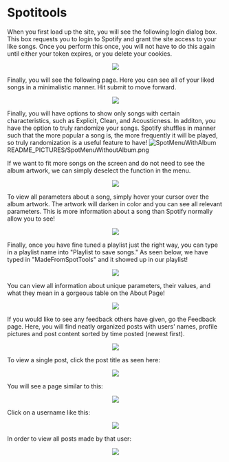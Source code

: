 # Spotitools

When you first load up the site, you will see the following login dialog box. This box requests you to login to Spotify and grant the site access to your like songs. Once you perform this once, you will not have to do this again until either your token expires, or you delete your cookies.
<p align="center"> 
<img src="README_PICTURES/SpotLogin.png">
</p>

Finally, you will see the following page. Here you can see all of your liked songs in a minimalistic manner. Hit submit to move forward.
<p align="center"> 
<img src="README_PICTURES/IntroPage.png">
</p>

Finally, you will have options to show only songs with certain characteristics, such as Explicit, Clean, and Acousticness. In additon, you have the option to truly randomize your songs. Spotify shuffles in manner such that the more popular a song is, the more frequently it will be played, so truly randomization is a useful feature to have!
![SpotMenuWithAlbum](README_PICTURES/SpotMenuWithAlbum.png)
README_PICTURES/SpotMenuWithoutAlbum.png

If we want to fit more songs on the screen and do not need to see the album artwork, we can simply deselect the function in the menu.
<p align="center"> 
<img src="README_PICTURES/SpotMenuWithoutAlbum.png">
</p>

To view all parameters about a song, simply hover your cursor over the album artwork. The artwork will darken in color and you can see all relevant parameters. This is more information about a song than Spotify normally allow you to see!
<p align="center"> 
<img src="README_PICTURES/Hover.png">
</p>

Finally, once you have fine tuned a playlist just the right way, you can type in a playlist name into "Playlist to save songs."
As seen below, we have typed in "MadeFromSpotTools" and it showed up in our playlist!
<p align="center"> 
<img src="README_PICTURES/ShowsInSpotify.png">
</p>

You can view all information about unique parameters, their values, and what they mean in a gorgeous table on the About Page!
<p align="center"> 
<img src="README_PICTURES/About.png">
</p>

If you would like to see any feedback others have given, go the Feedback page. Here, you will find neatly organized posts with users' names, profile pictures and post content sorted by time posted (newest first). 
<p align="center"> 
<img src="README_PICTURES/Feedback.png">
</p>

To view a single post, click the post title as seen here:
<p align="center"> 
<img src="README_PICTURES/HoverPostTitle.png">
</p>

You will see a page similar to this:
<p align="center"> 
<img src="README_PICTURES/SinglePost.png">
</p>

Click on a username like this:
<p align="center"> 
<img src="README_PICTURES/HoverUser.png">
</p>

In order to view all posts made by that user:
<p align="center"> 
<img src="README_PICTURES/AllPostByUser.png">
</p>
